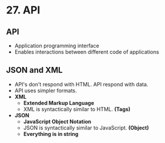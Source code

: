 # 27. API

## API

* Application programming interface
* Enables interactions between different code of applications

## JSON and XML

* API's don't respond with HTML. API respond with data.
* API uses simpler formats.
* **XML**
  * **Extended Markup Language**
  * XML is syntactically similar to HTML. **\(Tags\)**
* **JSON**
  * **JavaScript Object Notation**
  * JSON is syntactically similar to JavaScript. **\(Object\)**
  * **Everything is in string**

